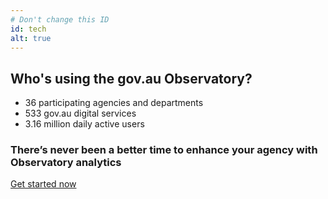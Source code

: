 ```yaml
---
# Don't change this ID
id: tech
alt: true
---
```


## Who's using the gov.au Observatory?

<div class="row" id="homepage-callout">
	<ul class = "stats col-md-4">
		<li>
			<div>
				<span class = "au-display-xl mt-hero" > 36 </span>
				participating agencies and departments
			</div>
		</li>
		<li>
			<div>
				<span class = "au-display-xl mt-hero"> 533 </span>  
				gov.au digital services
			</div>
		</li>
		<li>
			<div>
				<span class = "au-display-xl mt-hero"> 3.16 million </span>
				daily active users
			</div>
		</li>
	</ul>
	<div class="col-md-6 col-md-offset-2 text-center align-center">
		<h3>
		There’s never been a better time to enhance your agency with Observatory analytics
		</h3>
		<a href="/get-started" class="au-btn au-btn--bright mt-1">Get started now</a>
	</div>
</div>
